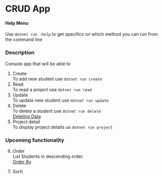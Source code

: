 # CRUD App

#### Help Menu
Use `dotnet run -help` to get specifics on which method you can run from the command line

### Description
Console app that will be able to

1. Create\
    To add new student use `dotnet run create`
2. Read\
    To read a project use `dotnet run read`
3. Update\
    To update new student use `dotnet run update`
4. Delete\
    To delete a student use `dotnet run delete`\
    [Deleting Data](https://docs.microsoft.com/en-us/ef/core/saving/basic#deleting-data)
5.  Project detail\
    To display project details us `dotnet run project`

### Upcoming functionality
6. Order\
    List Students in descending order.\
    [Order By](https://www.learnentityframeworkcore.com/dbset/querying-data)

7. Sort\
    
    

